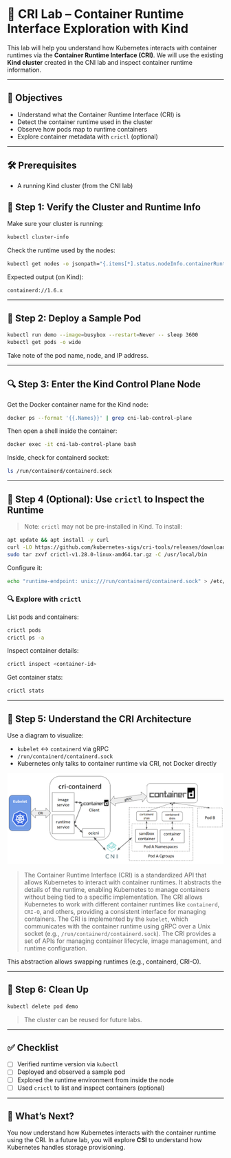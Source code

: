 # 🧪 CRI Lab – Container Runtime Interface Exploration with Kind

This lab will help you understand how Kubernetes interacts with container runtimes via the **Container Runtime Interface (CRI)**. We will use the existing **Kind cluster** created in the CNI lab and inspect container runtime information.

---

## 🌟 Objectives

* Understand what the Container Runtime Interface (CRI) is
* Detect the container runtime used in the cluster
* Observe how pods map to runtime containers
* Explore container metadata with `crictl` (optional)

---

## 🛠️ Prerequisites

* A running Kind cluster (from the CNI lab)

## 🚀 Step 1: Verify the Cluster and Runtime Info

Make sure your cluster is running:

```bash
kubectl cluster-info
```

Check the runtime used by the nodes:

```bash
kubectl get nodes -o jsonpath="{.items[*].status.nodeInfo.containerRuntimeVersion}"
```

Expected output (on Kind):

```
containerd://1.6.x
```

---

## 📄 Step 2: Deploy a Sample Pod

```bash
kubectl run demo --image=busybox --restart=Never -- sleep 3600
kubectl get pods -o wide
```

Take note of the pod name, node, and IP address.

---

## 🔍 Step 3: Enter the Kind Control Plane Node

Get the Docker container name for the Kind node:

```bash
docker ps --format '{{.Names}}' | grep cni-lab-control-plane
```

Then open a shell inside the container:

```bash
docker exec -it cni-lab-control-plane bash
```

Inside, check for containerd socket:

```bash
ls /run/containerd/containerd.sock
```

---

## 🔧 Step 4 (Optional): Use `crictl` to Inspect the Runtime

> Note: `crictl` may not be pre-installed in Kind. To install:

```bash
apt update && apt install -y curl
curl -LO https://github.com/kubernetes-sigs/cri-tools/releases/download/v1.28.0/crictl-v1.28.0-linux-amd64.tar.gz
sudo tar zxvf crictl-v1.28.0-linux-amd64.tar.gz -C /usr/local/bin
```

Configure it:

```bash
echo "runtime-endpoint: unix:///run/containerd/containerd.sock" > /etc/crictl.yaml
```

### 🔍 Explore with `crictl`

List pods and containers:

```bash
crictl pods
crictl ps -a
```

Inspect container details:

```bash
crictl inspect <container-id>
```

Get container stats:

```bash
crictl stats
```

---

## 🌈 Step 5: Understand the CRI Architecture

Use a diagram to visualize:

* `kubelet` ↔️ `containerd` via gRPC
* `/run/containerd/containerd.sock`
* Kubernetes only talks to container runtime via CRI, not Docker directly

![alt text](assets/cri-architecture.png "CRI Architecture")
> The Container Runtime Interface (CRI) is a standardized API that allows Kubernetes to interact with container runtimes. It abstracts the details of the runtime, enabling Kubernetes to manage containers without being tied to a specific implementation.
> The CRI allows Kubernetes to work with different container runtimes like `containerd`, `CRI-O`, and others, providing a consistent interface for managing containers.
> The CRI is implemented by the `kubelet`, which communicates with the container runtime using gRPC over a Unix socket (e.g., `/run/containerd/containerd.sock`).
> The CRI provides a set of APIs for managing container lifecycle, image management, and runtime configuration.


This abstraction allows swapping runtimes (e.g., containerd, CRI-O).

---

## 📅 Step 6: Clean Up

```bash
kubectl delete pod demo
```

> The cluster can be reused for future labs.

---

## ✅ Checklist

* [ ] Verified runtime version via `kubectl`
* [ ] Deployed and observed a sample pod
* [ ] Explored the runtime environment from inside the node
* [ ] Used `crictl` to list and inspect containers (optional)

---

## 💬 What’s Next?

You now understand how Kubernetes interacts with the container runtime using the CRI. In a future lab, you will explore **CSI** to understand how Kubernetes handles storage provisioning.
